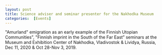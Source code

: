 ```yaml
---
layout: post 
title: Science adviser and seminar presenter for the Nakhodka Museum 
categories:  [Events] 
---
```

"Amurland" emigration as an early example of the Finnish Utopian Communities”, "Finnish imprint in the South of the Far East” seminars at the Museum and Exhibition Center of Nakhodka, Vladivostok & Lividya, Russia, Dec 11, 2020 & Oct 28-Nov 3, 2019.
